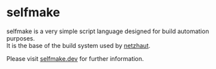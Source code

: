 # selfmake 
selfmake is a very simple script language designed for build automation purposes.  
It is the base of the build system used by [netzhaut](https://github.com/netzwerkz/netzhaut).  

Please visit [selfmake.dev](https://www.selfmake.dev) for further information.
